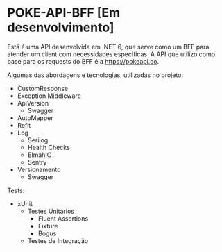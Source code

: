 # POKE-API-BFF [Em desenvolvimento]

Está é uma API desenvolvida em .NET 6, que serve como um BFF  para atender um client com necessidades especificas.
A API que utilizo como base para os requests do BFF é a https://pokeapi.co.

Algumas das abordagens e tecnologias,  utilizadas no projeto:
 
 - CustomResponse
 - Exception Middleware
 - ApiVersion
    - Swagger
- AutoMapper
- Refit
- Log
  - Serilog
  - Health Checks
  - ElmahIO
  - Sentry
- Versionamento
  - Swagger

Tests:
  - xUnit
    - Testes Unitários
      - Fluent Assertions
      - Fixture
      - Bogus
    - Testes de Integração  
  
  
